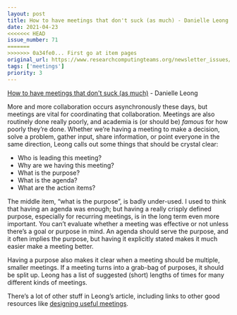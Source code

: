 ```yaml
---
layout: post
title: How to have meetings that don't suck (as much) - Danielle Leong
date: 2021-04-23
<<<<<<< HEAD
issue_number: 71
=======
>>>>>>> 0a34fe0... First go at item pages
original_url: https://www.researchcomputingteams.org/newsletter_issues/0071
tags: ['meetings']
priority: 3
---
```


<!-- markdownlint-disable MD033 -->
<!-- markdownlint-disable MD041 -->
<!-- markdownlint-disable MD049 -->

[How to have meetings that don't suck (as much)](https://leaddev.com/culture-engagement-motivation/how-have-meetings-dont-suck-much) - Danielle Leong

More and more collaboration occurs asynchronously these days, but meetings are vital for coordinating that collaboration. Meetings are also routinely done really poorly, and academia is (or should be) *famous* for how poorly they’re done.  Whether we’re having a meeting to make a decision, solve a problem, gather input, share information, or point everyone in the same direction, Leong calls out some things that should be crystal clear:

- Who is leading this meeting?
- Why are we having this meeting?
- What is the purpose?
- What is the agenda?
- What are the action items?

The middle item, “what is the purpose”, is badly under-used.  I used to think that having an agenda was enough; but having a really crisply defined purpose, especially for recurring meetings, is in the long term even more important.  You can’t evaluate whether a meeting was effective or not unless there’s a goal or purpose in mind.  An agenda should serve the purpose, and it often implies the purpose, but having it explicitly stated makes it much easier make a meeting better.

Having a purpose also makes it clear when a meeting should be multiple, smaller meetings.  If a meeting turns into a grab-bag of purposes, it should be split up.   Leong has a list of suggested (short) lengths of times for many different kinds of meetings.

There’s a lot of other stuff in Leong’s article, including links to other good resources like [designing useful meetings](https://www.fearlessculture.design/blog-posts/the-ultimate-guide-to-successful-meetings).